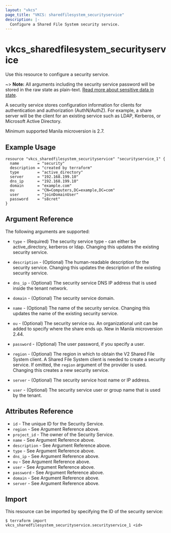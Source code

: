 ```yaml
---
layout: "vkcs"
page_title: "VKCS: sharedfilesystem_securityservice"
description: |-
  Configure a Shared File System security service.
---
```


# vkcs\_sharedfilesystem\_securityservice

Use this resource to configure a security service.

~> **Note:** All arguments including the security service password will be
stored in the raw state as plain-text. [Read more about sensitive data in
state](/docs/state/sensitive-data.html).

A security service stores configuration information for clients for
authentication and authorization (AuthN/AuthZ). For example, a share server
will be the client for an existing service such as LDAP, Kerberos, or
Microsoft Active Directory.

Minimum supported Manila microversion is 2.7.

## Example Usage

```hcl
resource "vkcs_sharedfilesystem_securityservice" "securityservice_1" {
  name        = "security"
  description = "created by terraform"
  type        = "active_directory"
  server      = "192.168.199.10"
  dns_ip      = "192.168.199.10"
  domain      = "example.com"
  ou          = "CN=Computers,DC=example,DC=com"
  user        = "joinDomainUser"
  password    = "s8cret"
}
```

## Argument Reference

The following arguments are supported:

* `type` - (Required) The security service type - can either be active\_directory,
	kerberos or ldap.  Changing this updates the existing security service.

* `description` - (Optional) The human-readable description for the security service.
	Changing this updates the description of the existing security service.

* `dns_ip` - (Optional) The security service DNS IP address that is used inside the
	tenant network.

* `domain` - (Optional) The security service domain.

* `name` - (Optional) The name of the security service. Changing this updates the name
	of the existing security service.

* `ou` - (Optional) The security service ou. An organizational unit can be added to
	specify where the share ends up. New in Manila microversion 2.44.

* `password` - (Optional) The user password, if you specify a user.

* `region` - (Optional) The region in which to obtain the V2 Shared File System client.
	A Shared File System client is needed to create a security service. If omitted, the
	`region` argument of the provider is used. Changing this creates a new
	security service.

* `server` - (Optional) The security service host name or IP address.

* `user` - (Optional) The security service user or group name that is used by the
	tenant.

## Attributes Reference

* `id` - The unique ID for the Security Service.
* `region` - See Argument Reference above.
* `project_id` - The owner of the Security Service.
* `name` - See Argument Reference above.
* `description` - See Argument Reference above.
* `type` - See Argument Reference above.
* `dns_ip` - See Argument Reference above.
* `ou` - See Argument Reference above.
* `user` - See Argument Reference above.
* `password` - See Argument Reference above.
* `domain` - See Argument Reference above.
* `server` - See Argument Reference above.

## Import

This resource can be imported by specifying the ID of the security service:

```
$ terraform import vkcs_sharedfilesystem_securityservice.securityservice_1 <id>
```
